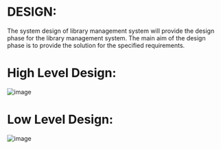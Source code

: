 # DESIGN:
The system design of library management system will provide the design phase for the library management system. 
The main aim of the design phase is to provide the solution for the specified requirements.
# High Level Design:
![image](https://user-images.githubusercontent.com/94232050/142864359-006b1a8d-8c25-461a-bf11-eaff2c80e11f.png)
# Low Level Design:
![image](https://user-images.githubusercontent.com/94232050/142865075-f5e778b9-bd88-4f07-8a4f-762bd5e97492.png)

